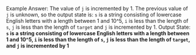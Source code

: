 Example Answer:
The value of `j` is incremented by 1. The previous value of `j` is unknown, so the output state is: `s` is a string consisting of lowercase English letters with a length between 1 and 10^5, `i` is less than the length of `s`, `j` is less than the length of `target` and `j` is incremented by 1.
Output State: **`s` is a string consisting of lowercase English letters with a length between 1 and 10^5, `i` is less than the length of `s`, `j` is less than the length of `target`, and `j` is incremented by 1**